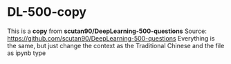 # DL-500-copy
This is a **copy** from **scutan90/DeepLearning-500-questions**
Source: https://github.com/scutan90/DeepLearning-500-questions
Everything is the same, but just change the context as the Traditional Chinese and the file as ipynb type
